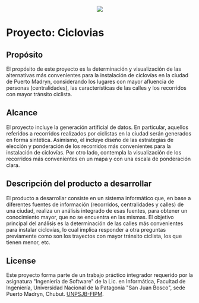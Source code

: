 <p align="center"><img src="http://www.madryn.unp.edu.ar/images/stories/logo_encabezado.png"></p>
<p>
	<h1>Proyecto: Ciclovias</h1>
</p>

## Propósito

El propósito de este proyecto es la determinación y visualización de las alternativas más convenientes para la instalación de ciclovías en la ciudad de Puerto Madryn, considerando los lugares con mayor afluencia de personas (centralidades), las características de las calles y los recorridos con mayor tránsito ciclista.

## Alcance

El proyecto incluye la generación artificial de datos. En particular, aquellos referidos a recorridos realizados por ciclistas en la ciudad serán generados en forma sintética. Asimismo, el incluye diseño de las estrategias de elección y ponderación de los recorridos más convenientes para la instalación de ciclovías. Por otro lado, contempla la visualización de los recorridos más convenientes en un mapa y con una escala de ponderación clara.

## Descripción del producto a desarrollar

El producto a desarrollar consiste en un sistema informático que, en base a diferentes fuentes de información (recorridos, centralidades y calles) de una ciudad, realiza un análisis integrado de esas fuentes, para obtener un conocimiento mayor, que no se encuentra en las mismas. El objetivo principal del análisis es la determinación de las calles más convenientes para instalar ciclovías, lo cual implica responder a otra preguntas previamente como son los trayectos con mayor tránsito ciclista, los que tienen menor, etc.


## License

Este proyecto forma parte de un trabajo práctico integrador requerido por la asignatura "Ingeniería de Software" de la Lic. en Informática, Facultad de Ingeniería, Universidad Nacional de la Patagonia "San Juan Bosco", sede Puerto Madryn, Chubut. 
[UNPSJB-FIPM](http://www.madryn.unp.edu.ar/index.php/facultad-ingenieria).

